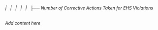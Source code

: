 ###### |   |   |   |   |   ├── Number of Corrective Actions Taken for EHS Violations

*Add content here*